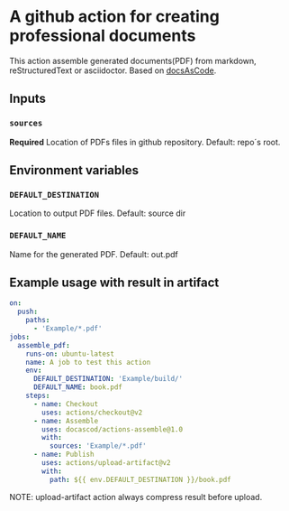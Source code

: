 # A github action for creating professional documents

This action assemble generated documents(PDF) from markdown, reStructuredText or asciidoctor.
Based on [docsAsCode](https://github.com/docascod/DocsAsCode).

## Inputs

### `sources`

**Required** Location of PDFs files in github repository. Default: repo´s root.

## Environment variables

### `DEFAULT_DESTINATION`

Location to output PDF files. Default: source dir

### `DEFAULT_NAME`

Name for the generated PDF. Default: out.pdf

## Example usage with result in artifact

```yml
on:
  push:
    paths: 
      - 'Example/*.pdf'
jobs:
  assemble_pdf:
    runs-on: ubuntu-latest
    name: A job to test this action
    env:
      DEFAULT_DESTINATION: 'Example/build/'
      DEFAULT_NAME: book.pdf
    steps:
      - name: Checkout
        uses: actions/checkout@v2
      - name: Assemble
        uses: docascod/actions-assemble@1.0
        with:
          sources: 'Example/*.pdf'
      - name: Publish
        uses: actions/upload-artifact@v2
        with:
          path: ${{ env.DEFAULT_DESTINATION }}/book.pdf
```

NOTE: upload-artifact action always compress result before upload.
